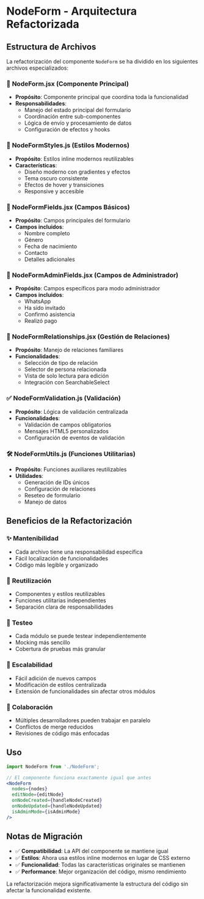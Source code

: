 # NodeForm - Arquitectura Refactorizada

## Estructura de Archivos

La refactorización del componente `NodeForm` se ha dividido en los siguientes archivos especializados:

### 📄 **NodeForm.jsx** (Componente Principal)
- **Propósito**: Componente principal que coordina toda la funcionalidad
- **Responsabilidades**:
  - Manejo del estado principal del formulario
  - Coordinación entre sub-componentes
  - Lógica de envío y procesamiento de datos
  - Configuración de efectos y hooks

### 🎨 **NodeFormStyles.js** (Estilos Modernos)
- **Propósito**: Estilos inline modernos reutilizables
- **Características**:
  - Diseño moderno con gradientes y efectos
  - Tema oscuro consistente
  - Efectos de hover y transiciones
  - Responsive y accesible

### 🔧 **NodeFormFields.jsx** (Campos Básicos)
- **Propósito**: Campos principales del formulario
- **Campos incluidos**:
  - Nombre completo
  - Género
  - Fecha de nacimiento
  - Contacto
  - Detalles adicionales

### 👑 **NodeFormAdminFields.jsx** (Campos de Administrador)
- **Propósito**: Campos específicos para modo administrador
- **Campos incluidos**:
  - WhatsApp
  - Ha sido invitado
  - Confirmó asistencia
  - Realizó pago

### 🔗 **NodeFormRelationships.jsx** (Gestión de Relaciones)
- **Propósito**: Manejo de relaciones familiares
- **Funcionalidades**:
  - Selección de tipo de relación
  - Selector de persona relacionada
  - Vista de solo lectura para edición
  - Integración con SearchableSelect

### ✅ **NodeFormValidation.js** (Validación)
- **Propósito**: Lógica de validación centralizada
- **Funcionalidades**:
  - Validación de campos obligatorios
  - Mensajes HTML5 personalizados
  - Configuración de eventos de validación

### 🛠️ **NodeFormUtils.js** (Funciones Utilitarias)
- **Propósito**: Funciones auxiliares reutilizables
- **Utilidades**:
  - Generación de IDs únicos
  - Configuración de relaciones
  - Reseteo de formulario
  - Manejo de datos

## Beneficios de la Refactorización

### ✨ **Mantenibilidad**
- Cada archivo tiene una responsabilidad específica
- Fácil localización de funcionalidades
- Código más legible y organizado

### 🔄 **Reutilización**
- Componentes y estilos reutilizables
- Funciones utilitarias independientes
- Separación clara de responsabilidades

### 🧪 **Testeo**
- Cada módulo se puede testear independientemente
- Mocking más sencillo
- Cobertura de pruebas más granular

### 🚀 **Escalabilidad**
- Fácil adición de nuevos campos
- Modificación de estilos centralizada
- Extensión de funcionalidades sin afectar otros módulos

### 👥 **Colaboración**
- Múltiples desarrolladores pueden trabajar en paralelo
- Conflictos de merge reducidos
- Revisiones de código más enfocadas

## Uso

```jsx
import NodeForm from './NodeForm';

// El componente funciona exactamente igual que antes
<NodeForm 
  nodes={nodes}
  editNode={editNode}
  onNodeCreated={handleNodeCreated}
  onNodeUpdated={handleNodeUpdated}
  isAdminMode={isAdminMode}
/>
```

## Notas de Migración

- ✅ **Compatibilidad**: La API del componente se mantiene igual
- ✅ **Estilos**: Ahora usa estilos inline modernos en lugar de CSS externo
- ✅ **Funcionalidad**: Todas las características originales se mantienen
- ✅ **Performance**: Mejor organización del código, mismo rendimiento

La refactorización mejora significativamente la estructura del código sin afectar la funcionalidad existente.
